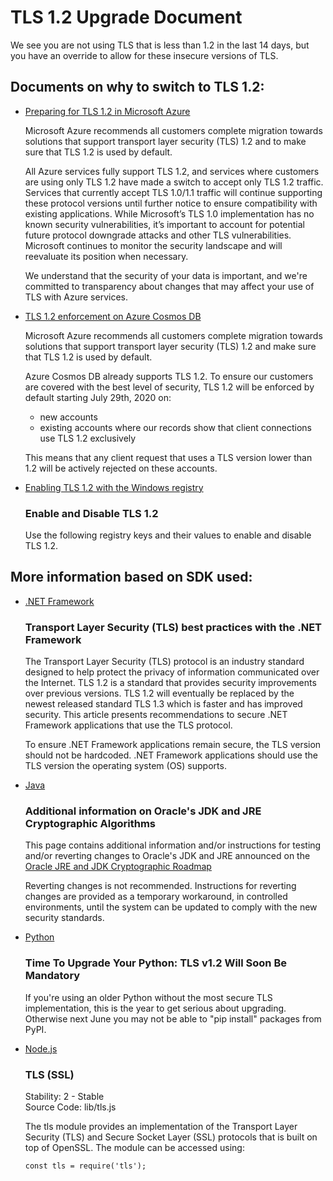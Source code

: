 <properties
    pageTitle="TLS 1.2 Upgrade Documents - No TLS &lt; 1.2 but has override"
    description="RCA - Documents recommended to for information on upgrading to using TLS 1.2"
    infoBubbleText="The customer is recommended to upgrade to using TLS 1.2"
    service="microsoft.documentdb"
    resource="databaseAccounts"
    authors="tomrlake"
    ms.author="tolake"
    articleId="cosmosdb-tls12-upgrade-no-current-with-override-and-no-old-rca"
    diagnosticScenario="CosmosDBTLS12Insight"
    selfHelpType="rca"
    supportTopicIds=""
    resourceTags=""
    productPesIds="15585"
    cloudEnvironments="public, fairfax, blackforest, mooncake, usnat, ussec"
    ownershipId="AzureData_AzureCosmosDB"
/>

# TLS 1.2 Upgrade Document
We see you are not using TLS that is less than 1.2 in the last 14 days, but you have an override to allow for these insecure versions of TLS.

## Documents on why to switch to TLS 1.2:

* [Preparing for TLS 1.2 in Microsoft Azure](https://azure.microsoft.com/updates/azuretls12/)

  Microsoft Azure recommends all customers complete migration towards solutions that support transport layer security (TLS) 1.2 and to make sure that TLS 1.2 is used by default.

  All Azure services fully support TLS 1.2, and services where customers are using only TLS 1.2 have made a switch to accept only TLS 1.2 traffic. Services that currently accept TLS 1.0/1.1 traffic will continue supporting these protocol versions until further notice to ensure compatibility with existing applications. While Microsoft’s TLS 1.0 implementation has no known security vulnerabilities, it’s important to account for potential future protocol downgrade attacks and other TLS vulnerabilities. Microsoft continues to monitor the security landscape and will reevaluate its position when necessary.

  We understand that the security of your data is important, and we're committed to transparency about changes that may affect your use of TLS with Azure services.

* [TLS 1.2 enforcement on Azure Cosmos DB](https://devblogs.microsoft.com/cosmosdb/tls-1-2-enforcement/)

  Microsoft Azure recommends all customers complete migration towards solutions that support transport layer security (TLS) 1.2 and make sure that TLS 1.2 is used by default.

  Azure Cosmos DB already supports TLS 1.2. To ensure our customers are covered with the best level of security, TLS 1.2 will be enforced by default starting July 29th, 2020 on:

  * new accounts
  * existing accounts where our records show that client connections use TLS 1.2 exclusively

  This means that any client request that uses a TLS version lower than 1.2 will be actively rejected on these accounts.

* [Enabling TLS 1.2 with the Windows registry](https://docs.microsoft.com/windows-server/identity/ad-fs/operations/manage-ssl-protocols-in-ad-fs#enable-and-disable-tls-12)

  ### Enable and Disable TLS 1.2
  Use the following registry keys and their values to enable and disable TLS 1.2.

## More information based on SDK used:

* [.NET Framework](https://docs.microsoft.com/dotnet/framework/network-programming/tls)

  ### Transport Layer Security (TLS) best practices with the .NET Framework

  The Transport Layer Security (TLS) protocol is an industry standard designed to help protect the privacy of information communicated over the Internet. TLS 1.2 is a standard that provides security improvements over previous versions. TLS 1.2 will eventually be replaced by the newest released standard TLS 1.3 which is faster and has improved security. This article presents recommendations to secure .NET Framework applications that use the TLS protocol.

  To ensure .NET Framework applications remain secure, the TLS version should not be hardcoded. .NET Framework applications should use the TLS version the operating system (OS) supports.

* [Java](https://www.java.com/en/configure_crypto.html)

  ### Additional information on Oracle's JDK and JRE Cryptographic Algorithms
  This page contains additional information and/or instructions for testing and/or reverting changes to Oracle's JDK and JRE announced on the [Oracle JRE and JDK Cryptographic Roadmap](https://www.java.com/en/jre-jdk-cryptoroadmap.html)

  Reverting changes is not recommended.  Instructions for reverting changes are provided as a temporary workaround, in controlled environments, until the system can be updated to comply with the new security standards.

* [Python](http://pyfound.blogspot.com/2017/01/time-to-upgrade-your-python-tls-v12.html)

  ### Time To Upgrade Your Python: TLS v1.2 Will Soon Be Mandatory
  If you're using an older Python without the most secure TLS implementation, this is the year to get serious about upgrading. Otherwise next June you may not be able to "pip install" packages from PyPI.

* [Node.js](https://nodejs.org/api/tls.html)

  ### TLS (SSL)
  Stability: 2 - Stable<br>
  Source Code: lib/tls.js

  The tls module provides an implementation of the Transport Layer Security (TLS) and Secure Socket Layer (SSL) protocols that is built on top of OpenSSL. The module can be accessed using:

  ```const tls = require('tls');```
